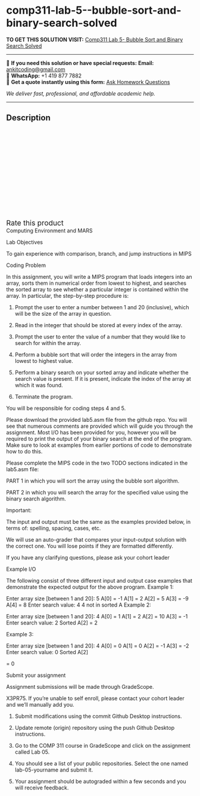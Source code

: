 # comp311-lab-5--bubble-sort-and-binary-search-solved
**TO GET THIS SOLUTION VISIT:** [Comp311 Lab 5- Bubble Sort and Binary Search Solved](https://www.ankitcodinghub.com/product/comp311-bubble-sort-and-binary-search-solved/)


---

📩 **If you need this solution or have special requests:** **Email:** ankitcoding@gmail.com  
📱 **WhatsApp:** +1 419 877 7882  
📄 **Get a quote instantly using this form:** [Ask Homework Questions](https://www.ankitcodinghub.com/services/ask-homework-questions/)

*We deliver fast, professional, and affordable academic help.*

---

<h2>Description</h2>



<div class="kk-star-ratings kksr-auto kksr-align-center kksr-valign-top" data-payload="{&quot;align&quot;:&quot;center&quot;,&quot;id&quot;:&quot;131815&quot;,&quot;slug&quot;:&quot;default&quot;,&quot;valign&quot;:&quot;top&quot;,&quot;ignore&quot;:&quot;&quot;,&quot;reference&quot;:&quot;auto&quot;,&quot;class&quot;:&quot;&quot;,&quot;count&quot;:&quot;0&quot;,&quot;legendonly&quot;:&quot;&quot;,&quot;readonly&quot;:&quot;&quot;,&quot;score&quot;:&quot;0&quot;,&quot;starsonly&quot;:&quot;&quot;,&quot;best&quot;:&quot;5&quot;,&quot;gap&quot;:&quot;4&quot;,&quot;greet&quot;:&quot;Rate this product&quot;,&quot;legend&quot;:&quot;0\/5 - (0 votes)&quot;,&quot;size&quot;:&quot;24&quot;,&quot;title&quot;:&quot;Comp311 Lab 5- Bubble Sort and Binary Search Solved&quot;,&quot;width&quot;:&quot;0&quot;,&quot;_legend&quot;:&quot;{score}\/{best} - ({count} {votes})&quot;,&quot;font_factor&quot;:&quot;1.25&quot;}">

<div class="kksr-stars">

<div class="kksr-stars-inactive">
            <div class="kksr-star" data-star="1" style="padding-right: 4px">


<div class="kksr-icon" style="width: 24px; height: 24px;"></div>
        </div>
            <div class="kksr-star" data-star="2" style="padding-right: 4px">


<div class="kksr-icon" style="width: 24px; height: 24px;"></div>
        </div>
            <div class="kksr-star" data-star="3" style="padding-right: 4px">


<div class="kksr-icon" style="width: 24px; height: 24px;"></div>
        </div>
            <div class="kksr-star" data-star="4" style="padding-right: 4px">


<div class="kksr-icon" style="width: 24px; height: 24px;"></div>
        </div>
            <div class="kksr-star" data-star="5" style="padding-right: 4px">


<div class="kksr-icon" style="width: 24px; height: 24px;"></div>
        </div>
    </div>

<div class="kksr-stars-active" style="width: 0px;">
            <div class="kksr-star" style="padding-right: 4px">


<div class="kksr-icon" style="width: 24px; height: 24px;"></div>
        </div>
            <div class="kksr-star" style="padding-right: 4px">


<div class="kksr-icon" style="width: 24px; height: 24px;"></div>
        </div>
            <div class="kksr-star" style="padding-right: 4px">


<div class="kksr-icon" style="width: 24px; height: 24px;"></div>
        </div>
            <div class="kksr-star" style="padding-right: 4px">


<div class="kksr-icon" style="width: 24px; height: 24px;"></div>
        </div>
            <div class="kksr-star" style="padding-right: 4px">


<div class="kksr-icon" style="width: 24px; height: 24px;"></div>
        </div>
    </div>
</div>


<div class="kksr-legend" style="font-size: 19.2px;">
            <span class="kksr-muted">Rate this product</span>
    </div>
    </div>
Computing Environment and MARS

Lab Objectives

To gain experience with comparison, branch, and jump instructions in MIPS

Coding Problem

In this assignment, you will write a MIPS program that loads integers into an array, sorts them in numerical order from lowest to highest, and searches the sorted array to see whether a particular integer is contained within the array. In particular, the step-by-step procedure is:

1. Prompt the user to enter a number between 1 and 20 (inclusive), which will be the size of the array in question.

2. Read in the integer that should be stored at every index of the array.

4. Prompt the user to enter the value of a number that they would like to search for within the array.

5. Perform a bubble sort that will order the integers in the array from lowest to highest value.

6. Perform a binary search on your sorted array and indicate whether the search value is present. If it is present, indicate the index of the array at which it was found.

7. Terminate the program.

You will be responsible for coding steps 4 and 5.

Please download the provided lab5.asm file from the github repo. You will see that numerous comments are provided which will guide you through the assignment. Most I/O has been provided for you, however you will be required to print the output of your binary search at the end of the program. Make sure to look at examples from earlier portions of code to demonstrate how to do this.

Please complete the MIPS code in the two TODO sections indicated in the lab5.asm file:

PART 1 in which you will sort the array using the bubble sort algorithm.

PART 2 in which you will search the array for the specified value using the binary search algorithm.

Important:

The input and output must be the same as the examples provided below, in terms of: spelling, spacing, cases, etc.

We will use an auto-grader that compares your input-output solution with the correct one. You will lose points if they are formatted differently.

If you have any clarifying questions, please ask your cohort leader

Example I/O

The following consist of three different input and output case examples that demonstrate the expected output for the above program. Example 1:

Enter array size [between 1 and 20]: 5 A[0] = -1 A[1] = 2 A[2] = 5 A[3] = -9 A[4] = 8 Enter search value: 4 4 not in sorted A Example 2:

Enter array size [between 1 and 20]: 4 A[0] = 1 A[1] = 2 A[2] = 10 A[3] = -1 Enter search value: 2 Sorted A[2] = 2

Example 3:

Enter array size [between 1 and 20]: 4 A[0] = 0 A[1] = 0 A[2] = -1 A[3] = -2 Enter search value: 0 Sorted A[2]

= 0

Submit your assignment

Assignment submissions will be made through GradeScope.

X3PR75. If you’re unable to self enroll, please contact your cohort leader and we’ll manually add you.

1. Submit modifications using the commit Github Desktop instructions.

2. Update remote (origin) repository using the push Github Desktop instructions.

3. Go to the COMP 311 course in GradeScope and click on the assignment called Lab 05.

5. You should see a list of your public repositories. Select the one named lab-05-yourname and submit it.

6. Your assignment should be autograded within a few seconds and you will receive feedback.

